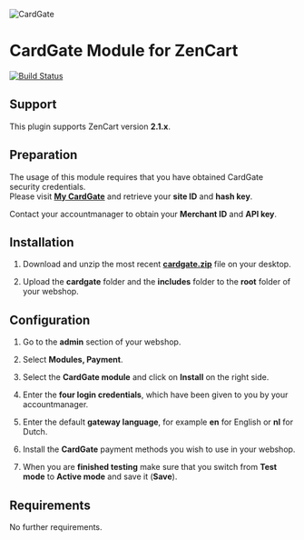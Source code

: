 ![CardGate](https://cdn.curopayments.net/thumb/200/logos/cardgate.png)

# CardGate Module for ZenCart

[![Build Status](https://travis-ci.org/cardgate/zencart.svg?branch=master)](https://travis-ci.org/cardgate/zencart)

## Support

This plugin supports ZenCart version **2.1.x**.

## Preparation

The usage of this module requires that you have obtained CardGate security credentials.  
Please visit [**My CardGate**](https://my.cardgate.com/) and retrieve your **site ID** and **hash key**. 

Contact your accountmanager to obtain your **Merchant ID** and **API key**.

## Installation

1. Download and unzip the most recent [**cardgate.zip**](https://github.com/cardgate/zencart/releases) file on your desktop.

2. Upload the **cardgate** folder and the **includes** folder to the **root** folder of your webshop.

## Configuration

1. Go to the **admin** section of your webshop.

2. Select **Modules, Payment**.

3. Select the **CardGate module** and click on **Install** on the right side.

4. Enter the **four login credentials**, which have been given to you by your accountmanager.

5. Enter the default **gateway language**, for example **en** for English or **nl** for Dutch.

6. Install the **CardGate** payment methods you wish to use in your webshop.

7. When you are **finished testing** make sure that you switch from **Test mode** to **Active mode** and save it (**Save**).

## Requirements

No further requirements.
